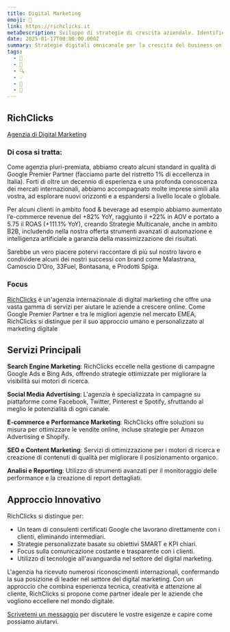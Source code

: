 ```yaml
---
title: Digital Marketing
emoji: 🌱
link: https://richclicks.it
metaDescription: Sviluppo di strategie di crescita aziendale. Identificazione di nuove opportunità di mercato. Gestione di partnership strategiche. Analisi dei dati per guidare le decisioni aziendali.
date: 2025-01-17T00:00:00.000Z
summary: Strategie digitali omnicanale per la crescita del business online
tags:
  - 👥
  - 🤝
  - 🔍
  - 💡
  - 🌱
  - 📝
---
```


## RichClicks
[Agenzia di Digital Marketing](https://richclicks.it) 

### Di cosa si tratta:

Come agenzia pluri-premiata, abbiamo creato alcuni standard in qualità di Google Premier Partner (facciamo parte del ristretto 1% di eccellenza in Italia). Forti di oltre un decennio di esperienza e una profonda conoscenza dei mercati internazionali, abbiamo accompagnato molte imprese simili alla vostra, ad esplorare nuovi orizzonti e a espandersi a livello locale o globale. 

Per alcuni clienti in ambito food & beverage ad esempio abbiamo aumentato l’e-commerce revenue del +82% YoY, raggiunto il +22% in AOV e portato a 5.75 il ROAS (+111.1% YoY), creando Strategie Multicanale, anche in ambito B2B, includendo nella nostra offerta strumenti avanzati di automazione e intelligenza artificiale a garanzia della massimizzazione dei risultati.

Sarebbe un vero piacere potervi raccontare di più sul nostro lavoro e condividere alcuni dei nostri successi con brand come Malastrana, Camoscio D’Oro, 33Fuel, Bontasana, e Prodotti Spiga.

### Focus

[RichClicks](https://richclicks.it) è un'agenzia internazionale di digital marketing che offre una vasta gamma di servizi per aiutare le aziende a crescere online. Come Google Premier Partner e tra le migliori agenzie nel mercato EMEA, RichClicks si distingue per il suo approccio umano e personalizzato al marketing digitale

## Servizi Principali

**Search Engine Marketing**: RichClicks eccelle nella gestione di campagne Google Ads e Bing Ads, offrendo strategie ottimizzate per migliorare la visibilità sui motori di ricerca.

**Social Media Advertising**: L'agenzia è specializzata in campagne su piattaforme come Facebook, Twitter, Pinterest e Spotify, sfruttando al meglio le potenzialità di ogni canale.

**E-commerce e Performance Marketing**: RichClicks offre soluzioni su misura per ottimizzare le vendite online, incluse strategie per Amazon Advertising e Shopify.

**SEO e Content Marketing**: Servizi di ottimizzazione per i motori di ricerca e creazione di contenuti di qualità per migliorare il posizionamento organico.

**Analisi e Reporting**: Utilizzo di strumenti avanzati per il monitoraggio delle performance e la creazione di report dettagliati.

## Approccio Innovativo

RichClicks si distingue per:

- Un team di consulenti certificati Google che lavorano direttamente con i clienti, eliminando intermediari.
- Strategie personalizzate basate su obiettivi SMART e KPI chiari.
- Focus sulla comunicazione costante e trasparente con i clienti.
- Utilizzo di tecnologie all'avanguardia nel settore del digital marketing.

L'agenzia ha ricevuto numerosi riconoscimenti internazionali, confermando la sua posizione di leader nel settore del digital marketing. Con un approccio che combina esperienza tecnica, creatività e attenzione al cliente, RichClicks si propone come partner ideale per le aziende che vogliono eccellere nel mondo digitale.

[Scrivetemi un messaggio](/contatti) per discutere le vostre esigenze e capire come possiamo aiutarvi.